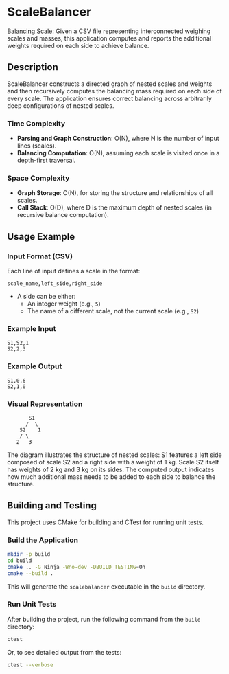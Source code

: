 # ScaleBalancer
[Balancing Scale](./Development-Problem.pdf): Given a CSV file representing interconnected weighing scales and masses, this application computes and reports the additional weights required on each side to achieve balance.

## Description
ScaleBalancer constructs a directed graph of nested scales and weights and then recursively computes the balancing mass required on each side of every scale. The application ensures correct balancing across arbitrarily deep configurations of nested scales.

### Time Complexity
- **Parsing and Graph Construction**: O(N), where N is the number of input lines (scales).
- **Balancing Computation**: O(N), assuming each scale is visited once in a depth-first traversal.

### Space Complexity
- **Graph Storage**: O(N), for storing the structure and relationships of all scales.
- **Call Stack**: O(D), where D is the maximum depth of nested scales (in recursive balance computation).

## Usage Example

### Input Format (CSV)
Each line of input defines a scale in the format:
```
scale_name,left_side,right_side
```
- A side can be either:
  - An integer weight (e.g., `5`)
  - The name of a different scale, not the current scale (e.g., `S2`)

### Example Input
```
S1,S2,1
S2,2,3
```
### Example Output
```
S1,0,6
S2,1,0
```
### Visual Representation
```
       S1
      /  \
    S2    1
    / \
   2   3
```
The diagram illustrates the structure of nested scales: S1 features a left side composed of scale S2 and a right side with a weight of 1 kg. Scale S2 itself has weights of 2 kg and 3 kg on its sides. The computed output indicates how much additional mass needs to be added to each side to balance the structure.

## Building and Testing
This project uses CMake for building and CTest for running unit tests.

### Build the Application
```bash
mkdir -p build
cd build
cmake .. -G Ninja -Wno-dev -DBUILD_TESTING=On
cmake --build .
```
This will generate the `scalebalancer` executable in the `build` directory.

### Run Unit Tests
After building the project, run the following command from the `build` directory:
```bash
ctest
```
Or, to see detailed output from the tests:
```bash
ctest --verbose
```

